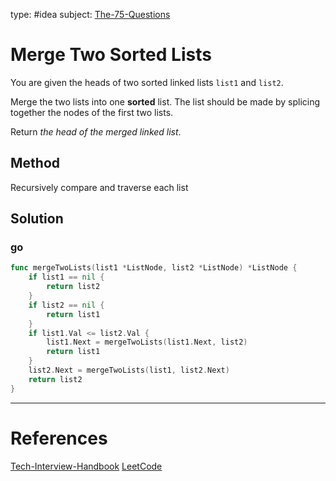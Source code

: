 type: #idea
subject: [The-75-Questions](The-75-Questions.md)
<!-- Subject should be a hub note -->
# Merge Two Sorted Lists

You are given the heads of two sorted linked lists `list1` and `list2`.

Merge the two lists into one **sorted** list. The list should be made by splicing together the nodes of the first two lists.

Return _the head of the merged linked list_.

## Method

Recursively compare and traverse each list

## Solution

### go

```go
func mergeTwoLists(list1 *ListNode, list2 *ListNode) *ListNode {
	if list1 == nil {
		return list2
	}
	if list2 == nil {
		return list1
	}
	if list1.Val <= list2.Val {
		list1.Next = mergeTwoLists(list1.Next, list2)
		return list1
	}
	list2.Next = mergeTwoLists(list1, list2.Next)
	return list2
}
```


---
# References
<!-- What references back up this idea -->
[Tech-Interview-Handbook](Tech-Interview-Handbook.md)
[LeetCode](https://leetcode.com/problems/merge-two-sorted-lists/)